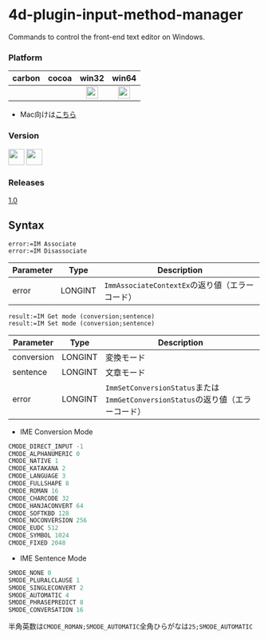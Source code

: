 # 4d-plugin-input-method-manager
Commands to control the front-end text editor on Windows.

### Platform

| carbon | cocoa | win32 | win64 |
|:------:|:-----:|:---------:|:---------:|
|||<img src="https://cloud.githubusercontent.com/assets/1725068/22371562/1b091f0a-e4db-11e6-8458-8653954a7cce.png" width="24" height="24" />|<img src="https://cloud.githubusercontent.com/assets/1725068/22371562/1b091f0a-e4db-11e6-8458-8653954a7cce.png" width="24" height="24" />|

* Mac向けは[こちら](https://github.com/miyako/4d-plugin-text-input-service/)

### Version

<img src="https://cloud.githubusercontent.com/assets/1725068/18940649/21945000-8645-11e6-86ed-4a0f800e5a73.png" width="32" height="32" /> <img src="https://cloud.githubusercontent.com/assets/1725068/18940648/2192ddba-8645-11e6-864d-6d5692d55717.png" width="32" height="32" />

### Releases

[1.0](https://github.com/miyako/4d-plugin-input-method-manager/releases/tag/1.0)

## Syntax

```
error:=IM Associate
error:=IM Disassociate
```

Parameter|Type|Description
------------|------------|----
error|LONGINT|``ImmAssociateContextEx``の返り値（エラーコード）

```
result:=IM Get mode (conversion;sentence)
result:=IM Set mode (conversion;sentence)
```

Parameter|Type|Description
------------|------------|----
conversion|LONGINT|変換モード
sentence|LONGINT|文章モード
error|LONGINT|``ImmSetConversionStatus``または``ImmGetConversionStatus``の返り値（エラーコード）

* IME Conversion Mode

```c
CMODE_DIRECT_INPUT -1
CMODE_ALPHANUMERIC 0
CMODE_NATIVE 1
CMODE_KATAKANA 2
CMODE_LANGUAGE 3
CMODE_FULLSHAPE 8
CMODE_ROMAN 16
CMODE_CHARCODE 32
CMODE_HANJACONVERT 64
CMODE_SOFTKBD 128
CMODE_NOCONVERSION 256
CMODE_EUDC 512
CMODE_SYMBOL 1024
CMODE_FIXED 2048
```

* IME Sentence Mode

```c
SMODE_NONE 0
SMODE_PLURALCLAUSE 1
SMODE_SINGLECONVERT 2
SMODE_AUTOMATIC 4
SMODE_PHRASEPREDICT 8
SMODE_CONVERSATION 16
```

半角英数は``CMODE_ROMAN;SMODE_AUTOMATIC``全角ひらがなは``25;SMODE_AUTOMATIC``


